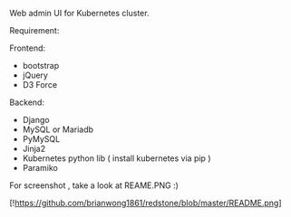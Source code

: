 Web admin UI for Kubernetes cluster. 

Requirement:

Frontend:
  - bootstrap
  - jQuery
  - D3 Force

Backend:
  - Django
  - MySQL or Mariadb
  - PyMySQL
  - Jinja2
  - Kubernetes python lib ( install kubernetes via pip )
  - Paramiko

For screenshot , take a look at REAME.PNG :)

[!https://github.com/brianwong1861/redstone/blob/master/README.png]
  
  

